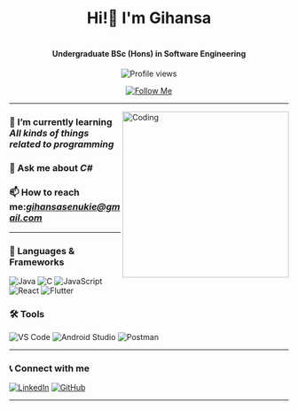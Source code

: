 

<h1 align="center"> 
  Hi!👋 I'm Gihansa 
</h1>

# <h4 align="center">Undergraduate BSc (Hons) in Software Engineering</h4>

<p align="center">
  <img src="https://komarev.com/ghpvc/?username=GihansaSenukie&color=blue&style=flat-square" alt="Profile views"/>
</p>

<div align="center">
  <a href="https://github.com/GihansaSenukie"><img src="https://img.shields.io/badge/FOLLOW%20@GIHANSA_SENUKIE-gray?style=for-the-badge" alt="Follow Me"></a>
</div>

---
<img align="right" alt="Coding" width="300" src="https://camo.githubusercontent.com/7fd4efd6621565a2e09921d15de74e315fc4a8755660721dcb9ce5f97d27abcb/68747470733a2f2f63646e2e686173686e6f64652e636f6d2f7265732f686173686e6f64652f696d6167652f75706c6f61642f76313638313536323530383336352f6b39367a307833566a2e676966">

### 🌱 I’m currently learning *All kinds of things related to programming*
### 💬 Ask me about *C#*
### 📫 How to reach me:*[gihansasenukie@gmail.com](mailto:gihansasenukie@gmail.com)*


---



### 🚀 Languages & Frameworks
![Java](https://img.shields.io/badge/Java-ED8B00?style=for-the-badge&logo=java&logoColor=white)
![C](https://img.shields.io/badge/C-00599C?style=for-the-badge&logo=c&logoColor=white)
![JavaScript](https://img.shields.io/badge/JavaScript-F7DF1E?style=for-the-badge&logo=javascript&logoColor=black)
![React](https://img.shields.io/badge/React-20232A?style=for-the-badge&logo=react&logoColor=61DAFB)
![Flutter](https://img.shields.io/badge/Flutter-02569B?style=for-the-badge&logo=flutter&logoColor=white)

### 🛠 Tools
![VS Code](https://img.shields.io/badge/VS%20Code-007ACC?style=for-the-badge&logo=visual-studio-code&logoColor=white)
![Android Studio](https://img.shields.io/badge/Android%20Studio-3DDC84?style=for-the-badge&logo=android-studio&logoColor=white)
![Postman](https://img.shields.io/badge/Postman-FF6C37?style=for-the-badge&logo=postman&logoColor=white)

---

### 📞 Connect with me
[![LinkedIn](https://img.shields.io/badge/LinkedIn-0077B5?style=for-the-badge&logo=linkedin&logoColor=white)](https://linkedin.com/in/gihansa-senukie)
[![GitHub](https://img.shields.io/badge/GitHub-181717?style=for-the-badge&logo=github&logoColor=white)](https://github.com/GihansaSenukie)

---
